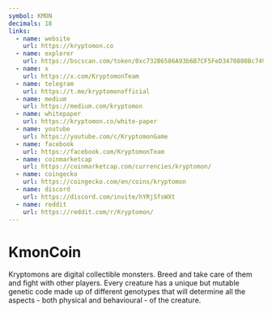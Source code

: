 ```yaml
---
symbol: KMON
decimals: 18
links:
  - name: website
    url: https://kryptomon.co
  - name: explorer
    url: https://bscscan.com/token/0xc732B6586A93b6B7CF5FeD3470808Bc74998224D
  - name: x
    url: https://x.com/KryptomonTeam
  - name: telegram
    url: https://t.me/kryptomonofficial
  - name: medium
    url: https://medium.com/kryptomon
  - name: whitepaper
    url: https://kryptomon.co/white-paper
  - name: youtube
    url: https://youtube.com/c/KryptomonGame
  - name: facebook
    url: https://facebook.com/KryptomonTeam
  - name: coinmarketcap
    url: https://coinmarketcap.com/currencies/kryptomon/
  - name: coingecko
    url: https://coingecko.com/en/coins/kryptomon
  - name: discord
    url: https://discord.com/invite/hYRjSfsWXt
  - name: reddit
    url: https://reddit.com/r/Kryptomon/
---
```


# KmonCoin

Kryptomons are digital collectible monsters. Breed and take care of them and fight with other players. Every creature has a unique but mutable genetic code made up of different genotypes that will determine all the aspects - both physical and behavioural - of the creature.
